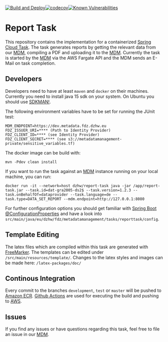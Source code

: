 [![Build and Deploy](https://github.com/dzhw/report-task/workflows/Build%20and%20Deploy/badge.svg)](https://github.com/dzhw/report-task/actions)[![codecov](https://codecov.io/gh/dzhw/report-task/branch/development/graph/badge.svg)](https://codecov.io/gh/dzhw/report-task)[![Known Vulnerabilities](https://snyk.io//test/github/dzhw/report-task/badge.svg?targetFile=pom.xml)](https://snyk.io//test/github/dzhw/report-task?targetFile=pom.xml)

# Report Task

This repository contains the implementation for a containerized [Spring Cloud Task]. The task generates reports by getting the relevant data from our [MDM], compiling a PDF and uploading it to the [MDM]. Currently the task is started by the [MDM] via the AWS Fargate API and the MDM sends an E-Mail on task completion. 

## Developers
Developers need to have at least `maven` and `docker` on their machines. Currently you need to install java 15 sdk on your system. On Ubuntu you should use [SDKMAN!].

The following environment variables have to be set for running the JUnit test:
```shell
MDM_ENDPOINT=https://dev.metadata.fdz.dzhw.eu
FDZ_ISSUER_URI=**** (Path to Identity Provider)
FDZ_CLIENT_ID=**** (see Identity Provider)
FDZ_CLIENT_SECRET=**** (see s3://metadatamanagement-private/sensitive_variables.tf)
```

The docker image can be build with:
```shell
mvn -Pdev clean install
```

If you want to run the task against an [MDM] instance running on your local machine, you can run:
```shell
docker run -it --network=host dzhw/report-task java -jar /app/report-task.jar --task.id=dat-gra2005-ds2$ --task.version=1.2.3 --task.onBehalfOf=dataprovider --task.language=de --task.type=DATA_SET_REPORT --mdm.endpoint=http://127.0.0.1:8080
```

For further configuration options you should get familiar with [Spring Boot @ConfigurationProperties](https://www.baeldung.com/configuration-properties-in-spring-boot) and have a look into `src/main/java/eu/dzhw/fdz/metadatamanagement/tasks/reporttask/config`.

## Template Editing
The latex files which are compiled within this task are generated with [FreeMarker]. The templates can be edited under `/src/main/resources/template/`. Changes to the latex styles and images can be made here:
`/latex-packages/doc/`

## Continous Integration
Every commit to the branches `development`, `test` or `master` will be pushed to [Amazon ECR]. [Github Actions] are used for executing the build and pushing to [AWS].

## Issues
If you find any issues or have questions regarding this task, feel free to file an issue in our [MDM].

[MDM]: https://github.com/dzhw/metadatamanagement "Metadatamanagement"
[FreeMarker]: https://freemarker.apache.org/
[AWS]: https://aws.amazon.com/?nc2=h_lg
[Amazon ECR]: https://aws.amazon.com/ecr/?nc1=h_ls
[Github Actions]: https://github.com/dzhw/report-task/actions
[Spring Cloud Task]: https://spring.io/projects/spring-cloud-task
[SDKMAN!]: https://sdkman.io/
